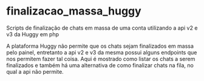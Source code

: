 # finalizacao_massa_huggy
Scripts de finalização de chats em massa de uma conta utilizando a api v2 e v3 da Huggy em php

A plataforma Huggy não permite que os chats sejam finalizados em massa pelo painel, entretanto a api v2 e v3 da mesma possui alguns endpoints que nos permitem fazer tal coisa. Aqui é mostrado como listar os chats a serem finalizados e também há uma alternativa de como finalizar chats na fila, no qual a api não permite. 
